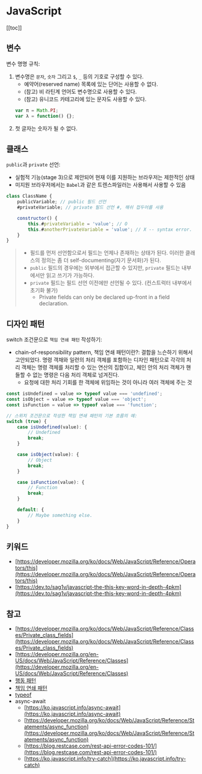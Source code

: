 # JavaScript

[[toc]]

## 변수

변수 명명 규칙:

1. 변수명은 `문자`, `숫자` 그리고 `$`, `_` 등의 기호로 구성할 수 있다.
    - 예약어(reserved name) 목록에 있는 단어는 사용할 수 없다.
    - (참고) 비 라틴계 언어도 변수명으로 사용할 수 있다.
    - (참고) 유니코드 카테고리에 있는 문자도 사용할 수 있다.
    ```javascript
    var π = Math.PI;
    var λ = function() {};
    ```
2. 첫 글자는 숫자가 될 수 없다.

## 클래스

`public`과 `private` 선언:

- 실험적 기능(stage 3)으로 제안되어 현재 이를 지원하는 브라우저는 제한적인 상태
- 미지원 브라우저에서는 `Babel`과 같은 트렌스파일러는 사용해서 사용할 수 있음

```javascript
class ClassName {
    publicVariable; // public 필드 선언
    #privateVariable; // private 필드 선언 #, 해쉬 접두어를 사용

    constructor() {
        this.#privateVariable = 'value'; // O
        this.#anotherPrivateVariable = 'value'; // X -- syntax error.
    }
}
```

> - 필드를 먼저 선언함으로서 필드는 언제나 존재하는 상태가 된다. 이러한 클래스의 정의는 좀 더 self-documenting(자기 문서화)가 된다. 
> - `public` 필드의 경우에는 외부에서 접근할 수 있지만, `private` 필드는 내부에서만 읽고 쓰기가 가능하다. 
> - `private` 필드는 필드 선언 이전에만 선언될 수 있다. (컨스트럭터 내부에서 초기화 불가)
>   - Private fields can only be declared up-front in a field declaration.

## 디자인 패턴

switch 조건문으로 `책임 연쇄 패턴` 작성하기:

- chain-of-responsibility pattern, 책임 연쇄 패턴이란?: 결합을 느슨하기 위해서 고안되었다. 명령 객채와 일련의 처리 객체를 포함하는 디자인 패턴으로 각각의 처리 객체는 명령 객체를 처리할 수 있는 연산의 집합이고, 체인 안의 처리 객체가 핸들할 수 없는 명령은 다음 처리 객체로 넘겨진다. 
    - 요청에 대한 처리 기회를 한 객체에 위임하는 것이 아니라 여러 객체에 주는 것  

```javascript
const isUndefined = value => typeof value === 'undefined';
const isObject = value => typeof value === 'object';
const isFunction = value => typeof value === 'function';

// 스위치 조건문으로 작성한 책임 연쇄 패턴의 기본 흐름의 예:
switch (true) {
    case isUndefined(value): {
        // Undefined
        break;
    }

    case isObject(value): {
        // Object
        break;
    }

    case isFunction(value): {
        // Function
        break;
    }

    default: {
        // Maybe something else.
    }
}
``` 

## 키워드

- [https://developer.mozilla.org/ko/docs/Web/JavaScript/Reference/Operators/this](https://developer.mozilla.org/ko/docs/Web/JavaScript/Reference/Operators/this)
- [https://dev.to/sag1v/javascript-the-this-key-word-in-depth-4pkm](https://dev.to/sag1v/javascript-the-this-key-word-in-depth-4pkm)
    
## 참고

- [https://developer.mozilla.org/ko/docs/Web/JavaScript/Reference/Classes/Private_class_fields](https://developer.mozilla.org/ko/docs/Web/JavaScript/Reference/Classes/Private_class_fields)
- [https://developer.mozilla.org/en-US/docs/Web/JavaScript/Reference/Classes](https://developer.mozilla.org/en-US/docs/Web/JavaScript/Reference/Classes)
- [행동 패턴](https://peter-cho.gitbook.io/book/12-gof/gof_2)
- [책임 연쇄 패턴](https://ko.wikipedia.org/wiki/%EC%B1%85%EC%9E%84_%EC%97%B0%EC%87%84_%ED%8C%A8%ED%84%B4)
- [typeof](https://developer.mozilla.org/ko/docs/Web/JavaScript/Reference/Operators/typeof)
- async-await
    - [https://ko.javascript.info/async-await](https://ko.javascript.info/async-await)
    - [https://developer.mozilla.org/ko/docs/Web/JavaScript/Reference/Statements/async_function](https://developer.mozilla.org/ko/docs/Web/JavaScript/Reference/Statements/async_function)
    - [https://blog.restcase.com/rest-api-error-codes-101/](https://blog.restcase.com/rest-api-error-codes-101/)
    - [https://ko.javascript.info/try-catch](https://ko.javascript.info/try-catch)

